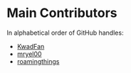 # Main Contributors

In alphabetical order of GitHub handles:
* [KwadFan](https://github.com/KwadFan)
* [mryel00](https://github.com/mryel00)
* [roamingthings](https://github.com/roamingthings)
